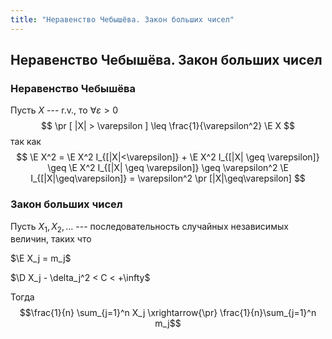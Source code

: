 ```yaml
---
title: "Неравенство Чебышёва. Закон больших чисел"
---
```

## Неравенство Чебышёва. Закон больших чисел ##

### Неравенство Чебышёва ###
Пусть $X$ --- r.v., то
$\forall \varepsilon > 0$
$$ \pr [ |X| > \varepsilon ] \leq \frac{1}{\varepsilon^2} \E X $$
так как
$$ \E X^2 = \E X^2 I_{[|X|<\varepsilon]} + \E X^2 I_{[|X| \geq \varepsilon]} \geq 
   \E X^2 I_{[|X| \geq \varepsilon]} \geq
   \varepsilon^2 \E I_{[|X|\geq\varepsilon]} = \varepsilon^2 \pr [|X|\geq\varepsilon] $$

### Закон больших чисел ###

Пусть $X_1, X_2, \ldots$ --- последовательность случайных независимых величин, таких что

$\E X_j = m_j$

$\D X_j - \delta_j^2 < C < +\infty$

Тогда $$\frac{1}{n} \sum_{j=1}^n X_j \xrightarrow{\pr} \frac{1}{n}\sum_{j=1}^n m_j$$
